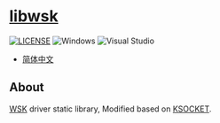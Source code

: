 # [libwsk](https://github.com/mirokaku/libwsk)

[![LICENSE](https://img.shields.io/badge/license-MIT-blue.svg)](https://github.com/MiroKaku/libwsk/blob/master/LICENSE)
![Windows](https://img.shields.io/badge/Windows-10+-orange.svg)
![Visual Studio](https://img.shields.io/badge/Visual%20Studio-2019-purple.svg)

* [简体中文](ReadMe.zh-cn.md)

## About

[WSK](https://docs.microsoft.com/en-us/windows-hardware/drivers/network/introduction-to-winsock-kernel) driver static library, Modified based on [KSOCKET](https://github.com/wbenny/KSOCKET).
